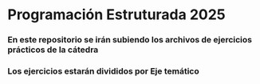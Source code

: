 # Programación Estruturada 2025

### En este repositorio se irán subiendo los archivos de ejercicios prácticos de la cátedra

### Los ejercicios estarán divididos por Eje temático

